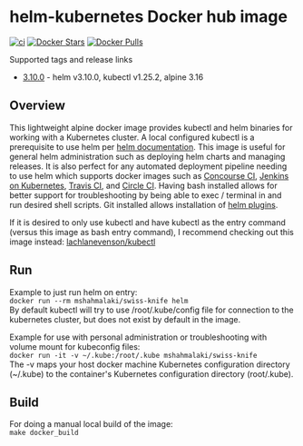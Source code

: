 # helm-kubernetes Docker hub image

[![ci](https://github.com/mshahmalaki/swiss-knife/actions/workflows/image-build-push.yaml/badge.svg)](https://github.com/mshahmalaki/swiss-knife/actions/workflows/image-build-push.yaml)
[![Docker Stars](https://img.shields.io/docker/stars/mshahmalaki/swiss-knife.svg?style=flat)](https://hub.docker.com/r/mshahmalaki/swiss-knife/)
[![Docker Pulls](https://img.shields.io/docker/pulls/mshahmalaki/swiss-knife.svg?style=flat)](https://hub.docker.com/r/mshahmalaki/swiss-knife/)

Supported tags and release links

* [3.10.0](https://github.com/mshahmalaki/swiss-knife/releases/tag/3.10.0) - helm v3.10.0, kubectl v1.25.2, alpine 3.16

## Overview

This lightweight alpine docker image provides kubectl and helm binaries for working with a Kubernetes cluster. A local configured kubectl is a prerequisite to use helm per [helm documentation](https://github.com/kubernetes/helm/blob/master/docs/quickstart.md). This image is useful for general helm administration such as deploying helm charts and managing releases. It is also perfect for any automated deployment pipeline needing to use helm which supports docker images such as [Concourse CI](https://concourse.ci), [Jenkins on Kubernetes](https://kubeapps.com/charts/stable/jenkins), [Travis CI](https://docs.travis-ci.com/user/docker/), and [Circle CI](https://circleci.com/integrations/docker/). Having bash installed allows for better support for troubleshooting by being able to exec / terminal in and run desired shell scripts. Git installed allows installation of [helm plugins](https://github.com/kubernetes/helm/blob/master/docs/plugins.md).

If it is desired to only use kubectl and have kubectl as the entry command (versus this image as bash entry command), I recommend checking out this image instead:
[lachlanevenson/kubectl](https://hub.docker.com/r/lachlanevenson/k8s-kubectl/)

## Run

Example to just run helm on entry:  
`docker run --rm mshahmalaki/swiss-knife helm`  
By default kubectl will try to use /root/.kube/config file for connection to the kubernetes cluster, but does not exist by default in the image.

Example for use with personal administration or troubleshooting with volume mount for kubeconfig files:  
`docker run -it -v ~/.kube:/root/.kube mshahmalaki/swiss-knife`  
The -v maps your host docker machine Kubernetes configuration directory (~/.kube) to the container's Kubernetes configuration directory (root/.kube).

## Build

For doing a manual local build of the image:  
`make docker_build`
